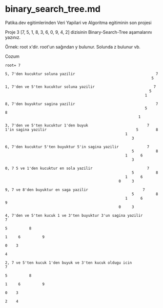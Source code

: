 # binary_search_tree.md
Patika.dev egitimlerinden Veri Yapilari ve Algoritma egitiminin son projesi

Proje 3
[7, 5, 1, 8, 3, 6, 0, 9, 4, 2] dizisinin Binary-Search-Tree aşamalarını yazınız.

Örnek: root x'dir. root'un sağından y bulunur. Solunda z bulunur vb. 

Cozum

    root= 7
```
5, 7'den kucuktur soluna yazilir                                     7
                                                                   5
```																							 
```		
1, 7'den ve 5'ten kucuktur soluna yazilir                           7
                                                                  5					
                                                                1
```		
```
8, 7'den buyuktur sagina yazilir                                     7
                                                                5         8	
                                                             1
```
```
3, 7'den ve 5'ten kucuktur 1'den buyuk                           7
1'in sagina yazilir                                         5        8
                                                       1		
                                                          3	
```
```
6, 7'den kucuktur 5'ten buyuktur 5'in sagina yazilir             7
                                                          5          8
                                                       1      6		
                                                          3
```		
```		
0, 7 5 ve 1'den kucuktur en sola yazilir                         7
                                                          5          8
                                                       1      6		
                                                    0     3                            
```																														
```																														
9, 7 ve 8'den buyuktur en saga yazilir                         7
                                                          5          8
                                                       1      6		      9
                                                    0     3
```
```
4, 7'den ve 5'ten kucuk 1 ve 3'ten buyuktur 3'un sagina yazilir                        7
                                                                                  5          8
                                                                               1     6          9
                                                                             0    3
                                                                                    4
```
```
2, 7 ve 5'ten kucuk 1'den buyuk ve 3'ten kucuk oldugu icin                              7
                                                                                  5          8
                                                                               1     6          9
                                                                             0    3
                                                                               2    4
```                                                                            
